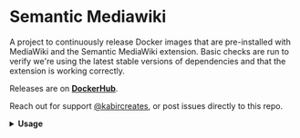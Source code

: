 # Semantic Mediawiki

A project to continuously release Docker images that are pre-installed with MediaWiki and the Semantic MediaWiki extension. Basic checks are run to verify we're using the latest stable versions of dependencies and that the extension is working correctly.

Releases are on [**DockerHub**](https://hub.docker.com/repository/docker/naimkabir/semantic-mediawiki).

Reach out for support [@kabircreates](https://twitter.com/KabirCreates), or post issues directly to this repo.

<details>
  <summary><strong>Usage</strong></summary>
  
  
  A lot of the installation mess is abstracted away in released Docker images, but unfortunately there's still a lot to do after pulling one.
  
  ## Usage
  
  1. **Pull an image** from the repository. e.g with: `docker pull naimkabir/semantic-mediawiki:3.2.3`
  2. **Run the image** in order to stand up the MediaWiki instance. e.g with: `docker run --name smw -d -p 8080:80 naimkabir/semantic-mediawiki:3.2.3`. By default, the port MediaWiki talks on is port 80, and we map a host port to it.
  3. **Configure MediaWiki** by either going through the MediaWiki installer process, or by `docker cp`ing in a `LocalSettings.php` that you already have available. You can also `docker exec` into a running container to run a manual install.
  4. **Enable semantics!** You must add a line to `LocalSettings.php` that looks like: `enableSemantics('{YOUR_WIKI_SERVER}'}`.
  5. **Run maintenance.** As with all MediaWiki upgrades, you must run maintenance with `php maintenance/update.php` in the root directory of the MediaWiki project.
  6. **Verify the install.** You should be good to go, but you can follow [these steps](https://www.semantic-mediawiki.org/wiki/Help:Verify_the_installation) to verify a correct install.
  
</details>

